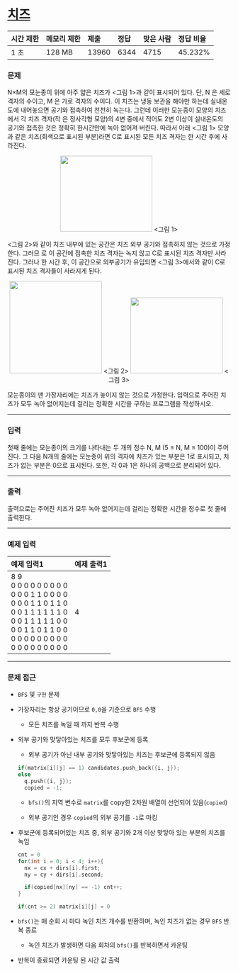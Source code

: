 # [치즈](https://www.acmicpc.net/problem/2638)

<div align = center>

| 시간 제한 | 메모리 제한 | 제출  | 정답 | 맞은 사람 | 정답 비율 |
| :-------- | :---------- | :---- | :--- | :-------- | :-------- |
| 1 초      | 128 MB      | 13960 | 6344 | 4715      | 45.232%   |

</div>

### 문제

N×M의 모눈종이 위에 아주 얇은 치즈가 <그림 1>과 같이 표시되어 있다. 단, N 은 세로 격자의 수이고, M 은 가로 격자의 수이다. 이 치즈는 냉동 보관을 해야만 하는데 실내온도에 내어놓으면 공기와 접촉하여 천천히 녹는다. 그런데 이러한 모눈종이 모양의 치즈에서 각 치즈 격자(작 은 정사각형 모양)의 4변 중에서 적어도 2변 이상이 실내온도의 공기와 접촉한 것은 정확히 한시간만에 녹아 없어져 버린다. 따라서 아래 <그림 1> 모양과 같은 치즈(회색으로 표시된 부분)라면 C로 표시된 모든 치즈 격자는 한 시간 후에 사라진다.

<div align=center>
  <img src="https://upload.acmicpc.net/a4998beb-104c-4e37-b3d7-fd91cd81464a/-/preview/" alt="" width="208" height="171" />
  <그림 1>
</div>

<그림 2>와 같이 치즈 내부에 있는 공간은 치즈 외부 공기와 접촉하지 않는 것으로 가정한다. 그러므 로 이 공간에 접촉한 치즈 격자는 녹지 않고 C로 표시된 치즈 격자만 사라진다. 그러나 한 시간 후, 이 공간으로 외부공기가 유입되면 <그림 3>에서와 같이 C로 표시된 치즈 격자들이 사라지게 된다.

<div align=center>
  <img src="https://upload.acmicpc.net/e5d519ee-53ea-40a6-b970-710cca0db128/-/preview/" alt="" width="208" heith="171" />
  <그림 2>
  <img src="https://upload.acmicpc.net/a00b876a-86dc-4a82-a030-603a9b1593cc/-/preview/" alt="" width="208" height="171" />
  <그림 3>
</div>

모눈종이의 맨 가장자리에는 치즈가 놓이지 않는 것으로 가정한다. 입력으로 주어진 치즈가 모두 녹아 없어지는데 걸리는 정확한 시간을 구하는 프로그램을 작성하시오.

---

### 입력

첫째 줄에는 모눈종이의 크기를 나타내는 두 개의 정수 N, M (5 ≤ N, M ≤ 100)이 주어진다. 그 다음 N개의 줄에는 모눈종이 위의 격자에 치즈가 있는 부분은 1로 표시되고, 치즈가 없는 부분은 0으로 표시된다. 또한, 각 0과 1은 하나의 공백으로 분리되어 있다.

---

### 출력

출력으로는 주어진 치즈가 모두 녹아 없어지는데 걸리는 정확한 시간을 정수로 첫 줄에 출력한다.

---

### 예제 입력

| 예제 입력1                                                                                                                                                                          | 예제 출력1 |
| :---------------------------------------------------------------------------------------------------------------------------------------------------------------------------------- | :--------- |
| 8 9<br/>0 0 0 0 0 0 0 0 0<br/>0 0 0 1 1 0 0 0 0<br/>0 0 0 1 1 0 1 1 0<br/>0 0 1 1 1 1 1 1 0<br/>0 0 1 1 1 1 1 0 0<br/>0 0 1 1 0 1 1 0 0<br/>0 0 0 0 0 0 0 0 0<br/>0 0 0 0 0 0 0 0 0 | 4          |

---

### 문제 접근

  - `BFS` 및 `구현` 문제

  - 가장자리는 항상 공기이므로 `0,0`을 기준으로 `BFS` 수행

    - 모든 치즈를 녹일 때 까지 반복 수행

  - 외부 공기와 맞닿아있는 치즈를 모두 후보군에 등록

    - 외부 공기가 아닌 내부 공기와 맞닿아있는 치즈는 후보군에 등록되지 않음

    ```cpp
    if(matrix[i][j] == 1) candidates.push_back({i, j});
    else
      q.push({i, j});
      copied = -1;
    ```

    - `bfs()`의 지역 변수로 `matrix`를 copy한 2차원 배열이 선언되어 있음(`copied`)

    - 외부 공기인 경우 `copied`의 외부 공기를 `-1`로 마킹

  - 후보군에 등록되어있는 치즈 중, 외부 공기와 2개 이상 맞닿아 있는 부분의 치즈를 녹임

    ```cpp
    cnt = 0
    for(int i = 0; i < 4; i++){
      nx = cx + dirs[i].first;
      ny = cy + dirs[i].second;

      if(copied[nx][ny] == -1) cnt++;
    }

    if(cnt >= 2) matrix[i][j] = 0
    ```

  - `bfs()`는 매 순회 시 마다 녹인 치즈 개수를 반환하며, 녹인 치즈가 없는 경우 `BFS` 반복 종료

    - 녹인 치즈가 발생하면 다음 회차의 `bfs()`를 반복하면서 카운팅

  - 반복이 종료되면 카운팅 된 시간 값 출력